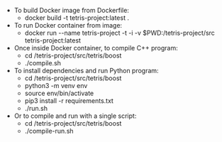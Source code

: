 * To build Docker image from Dockerfile:
  * docker build -t tetris-project:latest .
* To run Docker container from image:
  * docker run --name tetris-project -t -i -v $PWD:/tetris-project/src tetris-project:latest
* Once inside Docker container, to compile C++ program:
  * cd /tetris-project/src/tetris/boost
  * ./compile.sh
* To install dependencies and run Python program:
  * cd /tetris-project/src/tetris/boost
  * python3 -m venv env
  * source env/bin/activate
  * pip3 install -r requirements.txt
  * ./run.sh
* Or to compile and run with a single script:
  * cd /tetris-project/src/tetris/boost
  * ./compile-run.sh
